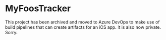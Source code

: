 # MyFoosTracker

This project has been archived and moved to Azure DevOps to make use of build pipelines that can create artifacts for an iOS app. It is also now private. Sorry.
